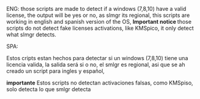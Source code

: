 ENG:
those scripts are made to detect if a windows (7,8,10) have a valid license, the output will be yes or no, as slmgr its regional, this scripts are working in english and spanish version of the OS, 
<b>Important notice </b>
those scripts do not detect fake licenses activations, like KMSpico, it only detect what slmgr detects.

SPA:

Estos cripts estan hechos para detectar si un windows (7,8,10) tiene una licencia valida, la salida será si o no, el smlgr es regional, asi que se ah creado un script para ingles y español, 

<b>importante</b>
Estos scripts no detectan activaciones falsas, como KMSpiso, solo detecta lo que smlgr detecta

